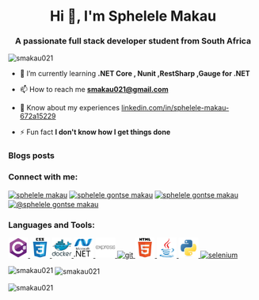 <h1 align="center">Hi 👋, I'm Sphelele Makau</h1>
<h3 align="center">A passionate full stack developer student from South Africa</h3>
<!-- <img align="right" alt="rainbowCat" width="400" src="[https://encrypted-tbn0.gstatic.com/images?q=tbn:ANd9GcQlla1YnUTMaHEHvEfEtH7J2ZTsT9LVxIjIlQ&usqp=CAU](https://assets.hongkiat.com/uploads/programming-jokes/joke-life-motto.jpg)"> -->

<p align="left"> <img src="https://komarev.com/ghpvc/?username=smakau021&label=Profile%20views&color=0e75b6&style=flat" alt="smakau021" /> </p>

- 🌱 I’m currently learning **.NET Core , Nunit ,RestSharp ,Gauge for .NET**

- 📫 How to reach me **smakau021@gmail.com**

- 📄 Know about my experiences [linkedin.com/in/sphelele-makau-672a15229](linkedin.com/in/sphelele-makau-672a15229)

- ⚡ Fun fact **I don't know how I get things done**

### Blogs posts
<!-- BLOG-POST-LIST:START -->
<!-- BLOG-POST-LIST:END -->

<h3 align="left">Connect with me:</h3>
<p align="left">
<a href="https://linkedin.com/in/sphelele-makau-672a15229/" target="blank"><img align="center" src="https://raw.githubusercontent.com/rahuldkjain/github-profile-readme-generator/master/src/images/icons/Social/linked-in-alt.svg" alt="sphelele makau" height="30" width="40" /></a>
<a href="https:/facebook.com/sphelelegontse.makau/" target="blank"><img align="center" src="https://raw.githubusercontent.com/rahuldkjain/github-profile-readme-generator/master/src/images/icons/Social/facebook.svg" alt="sphelele gontse makau" height="30" width="40" /></a>
<a href="https://instagram.com/sphelelegontse" target="blank"><img align="center" src="https://raw.githubusercontent.com/rahuldkjain/github-profile-readme-generator/master/src/images/icons/Social/instagram.svg" alt="sphelele gontse makau" height="30" width="40" /></a>
<a href="https://medium.com/@sphelelegontsemakau" target="blank"><img align="center" src="https://raw.githubusercontent.com/rahuldkjain/github-profile-readme-generator/master/src/images/icons/Social/medium.svg" alt="@sphelele gontse makau" height="30" width="40" /></a>
</p>

<h3 align="left">Languages and Tools:</h3>
<p align="left"> <a href="https://www.w3schools.com/cs/" target="_blank" rel="noreferrer"> <img src="https://raw.githubusercontent.com/devicons/devicon/master/icons/csharp/csharp-original.svg" alt="csharp" width="40" height="40"/> </a> <a href="https://www.w3schools.com/css/" target="_blank" rel="noreferrer"> <img src="https://raw.githubusercontent.com/devicons/devicon/master/icons/css3/css3-original-wordmark.svg" alt="css3" width="40" height="40"/> </a> <a href="https://www.docker.com/" target="_blank" rel="noreferrer"> <img src="https://raw.githubusercontent.com/devicons/devicon/master/icons/docker/docker-original-wordmark.svg" alt="docker" width="40" height="40"/> </a> <a href="https://dotnet.microsoft.com/" target="_blank" rel="noreferrer"> <img src="https://raw.githubusercontent.com/devicons/devicon/master/icons/dot-net/dot-net-original-wordmark.svg" alt="dotnet" width="40" height="40"/> </a> <a href="https://expressjs.com" target="_blank" rel="noreferrer"> <img src="https://raw.githubusercontent.com/devicons/devicon/master/icons/express/express-original-wordmark.svg" alt="express" width="40" height="40"/> </a> <a href="https://git-scm.com/" target="_blank" rel="noreferrer"> <img src="https://www.vectorlogo.zone/logos/git-scm/git-scm-icon.svg" alt="git" width="40" height="40"/> </a> <a href="https://www.w3.org/html/" target="_blank" rel="noreferrer"> <img src="https://raw.githubusercontent.com/devicons/devicon/master/icons/html5/html5-original-wordmark.svg" alt="html5" width="40" height="40"/> </a> <a href="https://www.java.com" target="_blank" rel="noreferrer"> <img src="https://raw.githubusercontent.com/devicons/devicon/master/icons/java/java-original.svg" alt="java" width="40" height="40"/> </a> <a href="https://www.python.org" target="_blank" rel="noreferrer"> <img src="https://raw.githubusercontent.com/devicons/devicon/master/icons/python/python-original.svg" alt="python" width="40" height="40"/> </a> <a href="https://www.selenium.dev" target="_blank" rel="noreferrer"> <img src="https://raw.githubusercontent.com/detain/svg-logos/780f25886640cef088af994181646db2f6b1a3f8/svg/selenium-logo.svg" alt="selenium" width="40" height="40"/> </a> </p>

<p><img align="left" src="https://github-readme-stats.vercel.app/api/top-langs?username=smakau021&show_icons=true&locale=en&layout=compact" alt="smakau021" /></p>

<p>&nbsp;<img align="center" src="https://github-readme-stats.vercel.app/api?username=smakau021&show_icons=true&locale=en" alt="smakau021" /></p>

<p><img align="center" src="https://github-readme-streak-stats.herokuapp.com/?user=smakau021&" alt="smakau021" /></p>

